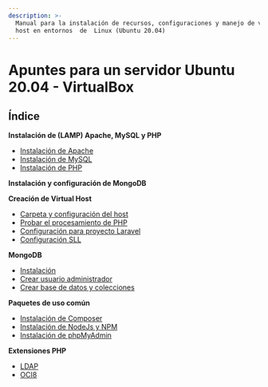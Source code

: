 ```yaml
---
description: >-
  Manual para la instalación de recursos, configuraciones y manejo de virtual
  host en entornos  de  Linux (Ubuntu 20.04)
---
```


# Apuntes para un servidor Ubuntu 20.04 - VirtualBox

## Índice

**Instalación de (LAMP) Apache, MySQL y PHP**

* [Instalación de Apache](instalacion-de-apache-mysql-y-php/instalacion-de-apache.md)
* [Instalación de MySQL](instalacion-de-mysql.md)
* [Instalación de PHP](instalacion-de-lamp-apache-mysql-y-php/instalacion-de-php.md)

**Instalación y configuración de MongoDB**

**Creación de Virtual Host**

* [Carpeta y configuración del host](creacion-de-virtual-host/carpeta-y-configuracion-del-host.md)
* [Probar el procesamiento de PHP](creacion-de-virtual-host/probar-el-procesamiento-de-php.md)
* [Configuración para proyecto Laravel](creacion-de-virtual-host/configuracion-para-proyecto-laravel.md)
* [C](creacion-de-virtual-host/configuracion-sll.md)[onfiguración SLL](creacion-de-virtual-host/configuracion-sll.md)

**MongoDB**

* [Instalación](mongodb/instalacion.md)
* [Crear usuario administrador](mongodb/crear-usuario-administrador.md)
* [Crear base de datos y colecciones](mongodb/crear-base-de-datos-y-colecciones.md)

**Paquetes de uso común**

* [Instalación de Composer](paquetes/instalacion-de-composer.md)
* [Instalación de NodeJs y NPM](paquetes/instalacion-de-nodejs-y-npm.md)
* [Instalación de phpMyAdmin](paquetes/instalacion-de-phpmyadmin.md)

**Extensiones PHP**

* [LDAP](ldap.md)
* [OCI8](extensiones-php/oci8.md)
